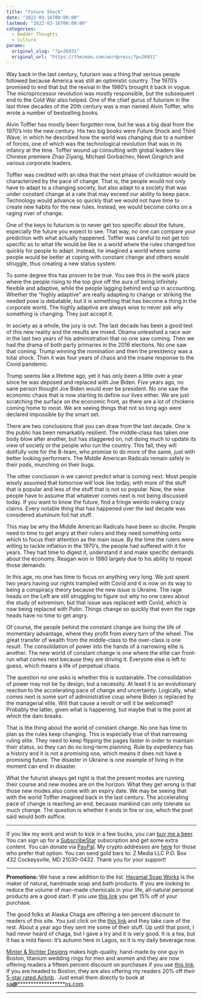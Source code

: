```yaml
---
title: "Future Shock"
date: "2022-03-16T00:00:00"
lastmod: "2022-03-16T00:00:00"
categories:
  - Badder Thoughts
  - Culture
params:
  original_slug: "?p=26931"
  original_url: "https://thezman.com/wordpress/?p=26931"
---
```


Way back in the last century, futurism was a thing that serious people
followed because America was still an optimistic country. The 1970’s
promised to end that but the revival in the 1980’s brought it back in
vogue. The microprocessor revolution was mostly responsible, but the
subsequent end to the Cold War also helped. One of the chief gurus of
futurism in the last three decades of the 20th century was a man named
Alvin Toffler, who wrote a number of bestselling books.

Alvin Toffler has mostly been forgotten now, but he was a big deal from
the 1970’s into the new century. His two big books were Future Shock and
Third Wave, in which he described how the world was changing due to a
number of forces, one of which was the technological revolution that was
in its infancy at the time. Toffler wound up consulting with global
leaders like Chinese premiere Zhao Ziyang, Michael Gorbachev, Newt
Gingrich and various corporate leaders.

Toffler was credited with an idea that the next phase of civilization
would be characterized by the pace of change. That is, the people would
not only have to adapt to a changing society, but also adapt to a
society that was under constant change at a rate that may exceed our
ability to keep pace. Technology would advance so quickly that we would
not have time to create new habits for the new rules. Instead, we would
become corks on a raging river of change.

One of the keys to futurism is to never get too specific about the
future, especially the future you expect to see. That way, no one can
compare your prediction with what actually happened. Toffler was careful
to not get too specific as to what life would be like in a world where
the rules changed too quickly for people to adapt. Instead, he imagined
a world where some people would be better at coping with constant change
and others would struggle, thus creating a new status system.

To some degree this has proven to be true. You see this in the work
place where the people rising to the top give off the aura of being
infinitely flexible and adaptive, while the people lagging behind end up
in accounting. Whether the “highly adaptive” are really adapting to
change or striking the needed pose is debatable, but it is something
that has become a thing in the corporate world. The highly adaptive are
always wise to never ask why something is changing. They just accept it.

In society as a whole, the jury is out. The last decade has been a good
test of this new reality and the results are mixed. Obama unleashed a
race war in the last two years of his administration that no one saw
coming. Then we had the drama of both party primaries in the 2016
elections. No one saw that coming. Trump winning the nomination and then
the presidency was a total shock. Then it was four years of chaos and
the insane response to the Covid pandemic.

Trump seems like a lifetime ago, yet it has only been a little over a
year since he was deposed and replaced with Joe Biden. Five years ago,
no sane person thought Joe Biden would ever be president. No one saw the
economic chaos that is now starting to define our lives either. We are
just scratching the surface on the economic front, as there are a lot of
chickens coming home to roost. We are seeing things that not so long ago
were declared impossible by the smart set.

There are two conclusions that you can draw from the last decade. One is
the public has been remarkably resilient. The middle-class has taken one
body blow after another, but has staggered on, not doing much to update
its view of society or the people who run the country. This fall, they
will dutifully vote for the B-team, who promise to do more of the same,
just with better looking performers. The Middle American Radicals remain
safely in their pods, munching on their bugs.

The other conclusion is we cannot predict what is coming next. Most
people wisely assumed that tomorrow will look like today, with more of
the stuff that is popular and less of the stuff that is not so popular.
Now, the wise people have to assume that whatever comes next is not
being discussed today. If you want to know the future, find a fringe
weirdo making crazy claims. Every notable thing that has happened over
the last decade was considered aluminum foil hat stuff.

This may be why the Middle American Radicals have been so docile. People
need to time to get angry at their rulers and they need something onto
which to focus their attention as the main issue. By the time the rulers
were willing to tackle inflation in the 1970’s, the people had suffered
with it for years. They had time to digest it, understand it and make
specific demands about the economy. Reagan won in 1980 largely due to
his ability to repeat those demands.

In this age, no one has time to focus on anything very long. We just
spent two years having our rights trampled with Covid and it is now on
its way to being a conspiracy theory because the new issue is Ukraine.
The rage heads on the Left are still struggling to figure out why no one
cares about the study of extremism, but that issue was replaced with
Covid, which is now being replaced with Putin. Things change so quickly
that even the rage heads have no time to get angry.

Of course, the people behind the constant change are living the life of
momentary advantage, where they profit from every turn of the wheel. The
great transfer of wealth from the middle-class to the over-class is one
result. The consolidation of power into the hands of a narrowing elite
is another. The new world of constant change is one where the elite can
front-run what comes next because they are driving it. Everyone else is
left to guess, which means a life of perpetual chaos.

The question no one asks is whether this is sustainable. The
consolidation of power may not be by design, but a necessity. At least
it is an evolutionary reaction to the accelerating pace of change and
uncertainty. Logically, what comes next is some sort of administrative
coup where Biden is replaced by the managerial elite. Will that cause a
revolt or will it be welcomed? Probably the latter, given what is
happening, but maybe that is the point at which the dam breaks.

That is the thing about the world of constant change. No one has time to
plan as the rules keep changing. This is especially true of that
narrowing ruling elite. They need to keep flipping the pages faster in
order to maintain their status, so they can do no long-term planning.
Rule by expediency has a history and it is not a promising one, which
means it does not have a promising future. The disaster in Ukraine is
one example of living in the moment can end in disaster.

What the futurist always get right is that the present modes are running
their course and new modes are on the horizon. What they get wrong is
that those new modes also come with an expiry date. We may be seeing
that with the world Toffler imagined back in the last century. The
accelerating pace of change is reaching an end, because mankind can only
tolerate so much change. The question is whether it ends in fire or ice,
which the poet said would both suffice.

------------------------------------------------------------------------

If you like my work and wish to kick in a few bucks, you can
<a href="https://www.buymeacoffee.com/mujolulu" rel="noopener"
target="_blank">buy me a beer</a>. You can sign up for a
<a href="https://www.subscribestar.com/the-z-blog" rel="noopener"
target="_blank">SubscribeStar</a> subscription and get some extra
content. You can donate via <a
href="https://www.paypal.com/donate/?cmd=_s-xclick&amp;hosted_button_id=UDAS2Q8JYA6CN&amp;source=url"
rel="noopener" target="_blank">PayPal</a>. My crypto addresses are
<a href="https://thezman.com/wordpress/?page_id=22713" rel="noopener"
target="_blank">here</a> for those who prefer that option. You can send
gold bars to: Z Media LLC P.O. Box 432 Cockeysville, MD 21030-0432.
Thank you for your support!

------------------------------------------------------------------------

**Promotions:** We have a new addition to the list.
<a href="https://havamalsoapworks.com/" rel="noopener"
target="_blank">Havamal Soap Works</a> is the maker of natural, handmade
soap and bath products. If you are looking to reduce the volume of
man-made chemicals in your life, all-natural personal products are a
good start. If you use
<a href="https://havamalsoapworks.com/discount/ZMAN" rel="noopener"
target="_blank">this link</a> you get 15% off of your purchase.

The good folks at Alaska Chaga are offering a ten percent discount to
readers of this site. You just click on the
<a href="https://alaskachaga.us/discount/ZMAN" rel="noopener noreferrer"
target="_blank">this link</a> and they take care of the rest. About a
year ago they sent me some of their stuff. Up until that point, I had
never heard of chaga, but I gave a try and it is very good. It is a tea,
but it has a mild flavor. It’s autumn here in Lagos, so it is my daily
beverage now.

<a href="https://www.minterandrichterdesigns.com/"
rel="noreferrer nofollow noopener" target="_blank">Minter &amp; Richter
Designs</a> makes high-quality, hand-made by one guy in Boston, titanium
wedding rings for men and women and they are now offering readers a
fifteen percent discount on purchases if you use
<a href="https://www.minterandrichterdesigns.com/discount/ZMAN"
rel="noreferrer nofollow noopener" target="_blank">this link</a>.
<span class="highlight"><span class="colour"><span class="font"><span class="size">If
you are headed to Boston, they are also offering my readers 20% off
their <a
href="https://www.airbnb.com/users/7988017/listings?user_id=7988017&amp;s=3"
rel="noopener noreferrer" target="_blank">5-star rated Airbnb</a>.  Just
email them directly to book at
<a href="mailto:sa***@*********************ns.com"
data-original-string="k5NEpl3mzVtYSEblAj7URw==cb7d57hbETgHTax/joquK+tFs/tTufV1C78BybnafCEaFuuevz7eKm47DJw2IcFsuas"><span
class="apbct-email-encoder"
data-original-string="dP6IX/B0HQ0qRam20srtjQ==cb7UvojA3xpyPcXocYnv+A0DEbOblqKdYkjII+KINnvhyM/bRi+s+CZ7M0tRIlPK0VG"
title="This contact has been encoded by Anti-Spam by CleanTalk. Click to decode. To finish the decoding make sure that JavaScript is enabled in your browser.">sa<span
class="apbct-blur">***</span>@<span
class="apbct-blur">*********************</span>ns.com</span></a>.</span></span></span></span>

------------------------------------------------------------------------
